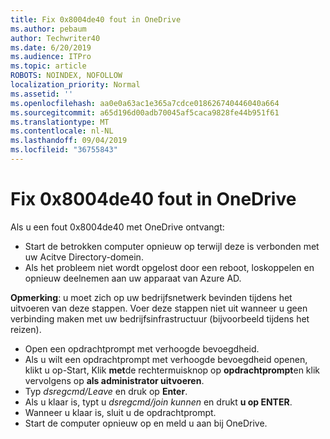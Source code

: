 ```yaml
---
title: Fix 0x8004de40 fout in OneDrive
ms.author: pebaum
author: Techwriter40
ms.date: 6/20/2019
ms.audience: ITPro
ms.topic: article
ROBOTS: NOINDEX, NOFOLLOW
localization_priority: Normal
ms.assetid: ''
ms.openlocfilehash: aa0e0a63ac1e365a7cdce018626740446040a664
ms.sourcegitcommit: a65d196d00adb70045af5caca9828fe44b951f61
ms.translationtype: MT
ms.contentlocale: nl-NL
ms.lasthandoff: 09/04/2019
ms.locfileid: "36755843"
---
```

# <a name="fix-0x8004de40-error-in-onedrive"></a>Fix 0x8004de40 fout in OneDrive

Als u een fout 0x8004de40 met OneDrive ontvangt:

- Start de betrokken computer opnieuw op terwijl deze is verbonden met uw Acitve Directory-domein.
- Als het probleem niet wordt opgelost door een reboot, loskoppelen en opnieuw deelnemen aan uw apparaat van Azure AD. 

**Opmerking**: u moet zich op uw bedrijfsnetwerk bevinden tijdens het uitvoeren van deze stappen. Voer deze stappen niet uit wanneer u geen verbinding maken met uw bedrijfsinfrastructuur (bijvoorbeeld tijdens het reizen). 

- Open een opdrachtprompt met verhoogde bevoegdheid. 
- Als u wilt een opdrachtprompt met verhoogde bevoegdheid openen, klikt u op-Start, Klik **met**de rechtermuisknop op **opdrachtprompt**en klik vervolgens op **als administrator uitvoeren**.
- Typ *dsregcmd/Leave* en druk op **Enter**.
- Als u klaar is, typt u *dsregcmd/join kunnen* en drukt **u op ENTER**.
- Wanneer u klaar is, sluit u de opdrachtprompt.
- Start de computer opnieuw op en meld u aan bij OneDrive.